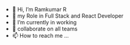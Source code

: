 
- 👋 Hi, I’m Ramkumar R
- 👀 my Role in  Full Stack and React Developer
- 🌱 I’m currently in working
- 💞️ collaborate on  all teams 
- 📫 How to reach me ...

<!---
Ramkumar-Rangasamy is a ✨ special ✨ repository because its `README.md` (this file) appears on your GitHub profile.
You can click the Preview link to take a look at your changes.
--->
